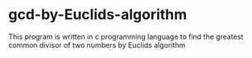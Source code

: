 # gcd-by-Euclids-algorithm
This program is written in c programming language to find the greatest common divisor of two numbers by Euclids algorithm
